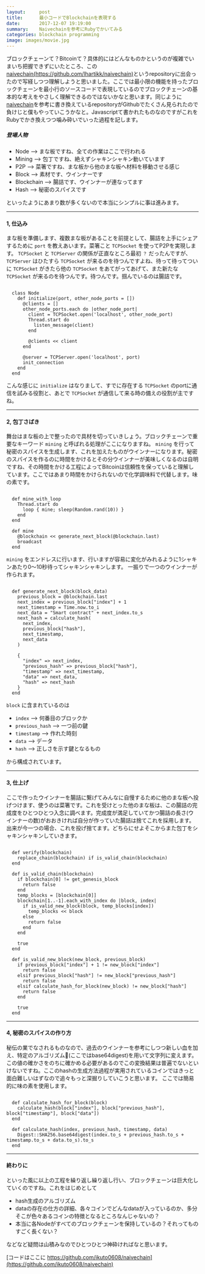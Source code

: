 ```yaml
---
layout:     post
title:      最小コードでBlockchainを表現する
date:       2017-12-07 19:19:00
summary:    Naivechainを参考にRubyでかいてみる
categories: blockchain programming
image: images/movie.jpg
---
```


ブロックチェーンて？Bitcoinて？具体的にはどんなものかというのが複雑でいまいち把握できずにいたところ、この[naivechain(https://github.com/lhartikk/naivechain)](https://github.com/lhartikk/naivechain)というrepositoryに出会ったので写経しつつ理解しようと思いました。ここでは最小限の機能を持ったブロックチェーンを最小行のソースコードで表現しているのでブロックチェーンの基本的な考えをやさしく理解できるのではないかなと思います。同じように[naivechain](https://github.com/lhartikk/naivechain)を参考に書き換えているrepositoryがGithubでたくさん見られたので負けじと僕もやっていこうかなと。Javascriptて書かれたものなのですがこれをRubyでかき換えつつ噛み砕いでいった過程を記します。

##### 登場人物
 - Node       --> まな板ですね、全ての作業はここで行われる
 - Mining     --> 包丁ですね、絶えずシャキンシャキン動いています
 - P2P        --> 菜箸ですね、まな板から他のまな板へ材料を移動させる感じ
 - Block      --> 素材です、ウインナーです
 - Blockchain --> 腸詰です、ウインナーが連なってます
 - Hash       --> 秘密のスパイスです

といったようにあまり数が多くないので本当にシンプルに事は進みます。

---

#### 1, 仕込み

まな板を準備します、複数まな板があることを前提として、腸詰を上手にシェアするために `port` を教えあいます。菜箸こと `TCPSocket` を使ってP2Pを実現します。 `TCPSocket` と `TCPServer` の関係が正直なところ最初 `？` だったんですが、 `TCPServer` はひたすら `TCPSocket` が来るのを待つんですよね、待って待ってついに `TCPSocket` がきたら他の `TCPSocket` をあてがってあげて、また新たな `TCPSocket` が来るのを待つんです。待つんです。掴んでいるのは腸詰です。

```

  class Node
    def initialize(port, other_node_ports = [])
      @clients = []
      other_node_ports.each do |other_node_port|
        client = TCPSocket.open('localhost', other_node_port)
        Thread.start do
          listen_message(client)
        end

        @clients << client
      end

      @server = TCPServer.open('localhost', port)
      init_connection
    end
  end

```

こんな感じに `initialize` はなりまして、すでに存在する `TCPSocket` のportに通信を試みる役割と、あとで `TCPSocket` が通信して来る時の備えの役割が主ですね。

---

#### 2, 包丁さばき

舞台はまな板の上で整ったので具材を切っていきしょう。ブロックチェーンで重要なキーワード `mining` と呼ばれる処理がここになりますね。 `mining` を行って秘密のスパイスを生成します、これを加えたものがウインナーになります。秘密のスパイスを作るのに時間をかけるとその分ウインナーが美味しくなるのは自明ですね、その時間をかける工程によってBitcoinは信頼性を保っていると理解しています。ここではあまり時間をかけられないので化学調味料で代替します。味の素です。

```

  def mine_with_loop
    Thread.start do
      loop { mine; sleep(Random.rand(10)) }
    end
  end

  def mine
    @blockchain << generate_next_block(@blockchain.last)
    broadcast
  end

```

`mining` をエンドレスに行います、行いますが容易に変化がみれるように1シャキンあたり0〜10秒待ってシャキンシャキンします。
一振りで一つのウインナーが作られます。

```

  def generate_next_block(block_data)
    previous_block = @blockchain.last
    next_index = previous_block["index"] + 1
    next_timestamp = Time.now.to_i
    next_data = "Smart contract" + next_index.to_s
    next_hash = calculate_hash(
      next_index,
      previous_block["hash"],
      next_timestamp,
      next_data
    )

    {
      "index" => next_index,
      "previous_hash" => previous_block["hash"],
      "timestamp" => next_timestamp,
      "data" => next_data,
      "hash" => next_hash
    }
  end

```

`block` に含まれているのは
 - `index` --> 何番目のブロックか
 - `previous_hash` --> 一つ前の鍵
 - `timestamp` --> 作れた時刻
 - `data` --> データ
 - `hash` --> 正しさを示す鍵となるもの

から構成されています。

---

#### 3, 仕上げ

ここで作ったウインナーを腸詰に繋げてみんなに自慢するために他のまな板へ投げつけます、使うのは菜箸です。これを受けとった他のまな板は、この腸詰の完成度をひとつひとつ入念に調べます。完成度が満足していてかつ腸詰の長さ(ウインナーの数)がおおきければ自分が作っていた腸詰は捨てこれを採用します。出来が今一つの場合、これを投げ捨てます。どちらにせよそこからまた包丁をシャキンシャキンしていきます。

```

  def verify(blockchain)
    replace_chain(blockchain) if is_valid_chain(blockchain)
  end

  def is_valid_chain(blockchain)
    if blockchain[0] != get_genesis_block
      return false
    end
    temp_blocks = [blockchain[0]]
    blockchain[1..-1].each_with_index do |block, index|
      if is_valid_new_block(block, temp_blocks[index])
        temp_blocks << block
      else
        return false
      end
    end

    true
  end

  def is_valid_new_block(new_block, previous_block)
    if previous_block["index"] + 1 != new_block["index"]
      return false
    elsif previous_block["hash"] != new_block["previous_hash"]
      return false
    elsif calculate_hash_for_block(new_block) != new_block["hash"]
      return false
    end

    true
  end

```

---

#### 4, 秘密のスパイスの作り方

秘伝の業でなされるものなので、過去のウインナーを参考にしつつ新しい血を加え、特定のアルゴリズム(ここではbase64digest)を用いて文字列に変えます。この値の確かさをのちに確かめる必要があるのでこの変換結果は普遍でないといけないですね。ここのhashの生成方法過程が実用されているコインではきっと面白難しいはずなので追々もっと深掘りしていこうと思います。
ここでは簡易的に味の素を使用します。

```

  def calculate_hash_for_block(block)
    calculate_hash(block["index"], block["previous_hash"], block["timestamp"], block["data"])
  end

  def calculate_hash(index, previous_hash, timestamp, data)
    Digest::SHA256.base64digest(index.to_s + previous_hash.to_s + timestamp.to_s + data.to_s).to_s
  end

```

---
#### 終わりに

といった風に以上の工程を繰り返し繰り返し行い、ブロックチェーンは巨大化していくのですね。これをはじめとして
 - hash生成のアルゴリズム
 - dataの存在の仕方の詳細、各々コインでどんなdataが入っているのか、多分そこが色々あるコインの特徴となるところなんじゃないの？
 - 本当に各Nodeがすべてのブロックチェーンを保持しているの？それってものすごく長くない？

などなど疑問は山積みなのでひとつひとつ神砕ければなと思います。

[コードはここに https://github.com/ikuto0608/naivechain](https://github.com/ikuto0608/naivechain)
